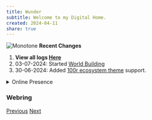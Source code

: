 ```yaml
---
title: Wunder
subtitle: Welcome to my Digital Home.
created: 2024-04-11
share: true
---
```

<img src="static/site/home.webp" alt="Monotone">
<strong>Recent Changes</strong>
<ol>
    <li><strong>View all logs <a href="/logs.html">Here</a></strong></li>
    <li>03-07-2024: Started <a href="exodon.html">World Building</a></li>
    <li>30-06-2024: Added <a href="https://github.com/hundredrabbits/Themes">100r ecosystem theme</a> support.</li>
</ol>
<details>
    <summary>Online Presence</summary>
    <a href="https://wunder.pages.dev">Website</a><br>
    <a href="https://github.com/stardoom4">Github</a><br>
    <a href="https://letterboxd.com/Celestialentity/">LetterBoxd</a>
</details>
<h3>Webring</h3>
<a href='https://webring.dinhe.net/prev/https://wunder.pages.dev'>Previous</a>
<a href='https://webring.dinhe.net/next/https://wunder.pages.dev'>Next</a>
